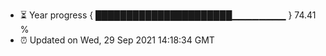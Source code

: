 - ⏳ Year progress { ██████████████████████▁▁▁▁▁▁▁▁ } 74.41 %
- ⏰ Updated on Wed, 29 Sep 2021 14:18:34 GMT

